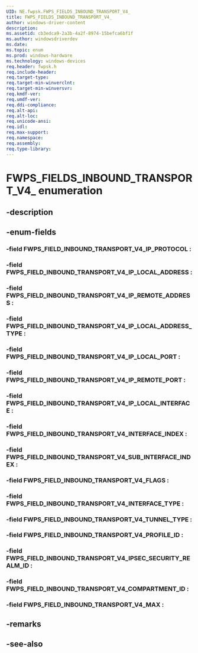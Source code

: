 ```yaml
---
UID: NE.fwpsk.FWPS_FIELDS_INBOUND_TRANSPORT_V4_
title: FWPS_FIELDS_INBOUND_TRANSPORT_V4_
author: windows-driver-content
description: 
ms.assetid: cb3edca9-2a3b-4a2f-8974-15befca6bf1f
ms.author: windowsdriverdev
ms.date: 
ms.topic: enum
ms.prod: windows-hardware
ms.technology: windows-devices
req.header: fwpsk.h
req.include-header:
req.target-type:
req.target-min-winverclnt:
req.target-min-winversvr:
req.kmdf-ver:
req.umdf-ver:
req.ddi-compliance:
req.alt-api:
req.alt-loc:
req.unicode-ansi:
req.idl:
req.max-support:
req.namespace:
req.assembly:
req.type-library:
---
```


# FWPS_FIELDS_INBOUND_TRANSPORT_V4_ enumeration

## -description



## -enum-fields

### -field FWPS_FIELD_INBOUND_TRANSPORT_V4_IP_PROTOCOL : 
### -field FWPS_FIELD_INBOUND_TRANSPORT_V4_IP_LOCAL_ADDRESS : 
### -field FWPS_FIELD_INBOUND_TRANSPORT_V4_IP_REMOTE_ADDRESS : 
### -field FWPS_FIELD_INBOUND_TRANSPORT_V4_IP_LOCAL_ADDRESS_TYPE : 
### -field FWPS_FIELD_INBOUND_TRANSPORT_V4_IP_LOCAL_PORT : 
### -field FWPS_FIELD_INBOUND_TRANSPORT_V4_IP_REMOTE_PORT : 
### -field FWPS_FIELD_INBOUND_TRANSPORT_V4_IP_LOCAL_INTERFACE : 
### -field FWPS_FIELD_INBOUND_TRANSPORT_V4_INTERFACE_INDEX : 
### -field FWPS_FIELD_INBOUND_TRANSPORT_V4_SUB_INTERFACE_INDEX : 
### -field FWPS_FIELD_INBOUND_TRANSPORT_V4_FLAGS : 
### -field FWPS_FIELD_INBOUND_TRANSPORT_V4_INTERFACE_TYPE : 
### -field FWPS_FIELD_INBOUND_TRANSPORT_V4_TUNNEL_TYPE : 
### -field FWPS_FIELD_INBOUND_TRANSPORT_V4_PROFILE_ID : 
### -field FWPS_FIELD_INBOUND_TRANSPORT_V4_IPSEC_SECURITY_REALM_ID : 
### -field FWPS_FIELD_INBOUND_TRANSPORT_V4_COMPARTMENT_ID : 
### -field FWPS_FIELD_INBOUND_TRANSPORT_V4_MAX : 

## -remarks

## -see-also